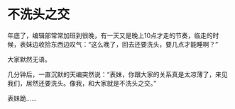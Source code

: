 # 不洗头之交

年底了，编辑部常常加班到很晚，有一天又是晚上10点才走的节奏，临走的时候，表妹边收拾东西边叹气：“这么晚了，回去还要洗头，要几点才能睡啊？” 

大家默然无语。 

几分钟后，一直沉默的天编突然说：“表妹，你跟大家的关系真是太凉薄了，来见我们，居然还要洗头。像我，和大家就是不洗头之交。” 

表妹跪……
